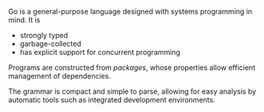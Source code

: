 Go is a general-purpose language designed with systems programming in mind. It is 
- strongly typed 
- garbage-collected 
- has explicit support for concurrent programming

Programs are constructed from _packages_, whose properties allow efficient management of dependencies.

The grammar is compact and simple to parse, allowing for easy analysis by automatic tools such as integrated development environments.

